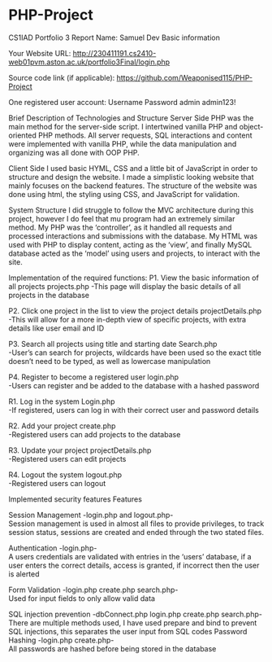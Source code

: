 # PHP-Project
CS1IAD Portfolio 3 Report
Name: Samuel Dev
Basic information

Your Website URL:  http://230411191.cs2410-web01pvm.aston.ac.uk/portfolio3Final/login.php

Source code link (if applicable):   https://github.com/Weaponised115/PHP-Project

One registered user account: 
Username	Password
admin	admin123!

Brief Description of Technologies and Structure 
Server Side
PHP was the main method for the server-side script. I intertwined vanilla PHP and object-oriented PHP methods. All server requests, SQL interactions and content were implemented with vanilla PHP, while the data manipulation and organizing was all done with OOP PHP.

Client Side
I used basic HYML, CSS and a little bit of JavaScript in order to structure and design the website. I made a simplistic looking website that mainly focuses on the backend features. The structure of the website was done using html, the styling using CSS, and JavaScript for validation.

System Structure
I did struggle to follow the MVC architecture during this project, however I do feel that mu program had an extremely similar method. My PHP was the ‘controller’, as it handled all requests and processed interactions and submissions with the database. My HTML was used with PHP to display content, acting as the ‘view’, and finally MySQL database acted as the ‘model’ using users and projects, to interact with the site.

Implementation of the required functions: 
P1. View the basic information of all projects 	projects.php
-This page will display the basic details of all projects in the database

P2. Click one project in the list to view the project details 	projectDetails.php	
-This will allow for a more in-depth view of specific projects, with extra details like user email and ID 

P3. Search all projects using title and starting date 	Search.php		
-User’s can search for projects, wildcards have been used so the exact title doesn’t need to be typed, as well as lowercase manipulation

P4. Register to become a registered user	login.php		
-Users can register and be added to the database with a hashed password

R1. Log in the system 	Login.php		
-If registered, users can log in with their correct user and password details

R2. Add your project	create.php		
-Registered users can add projects to the database

R3. Update your project	projectDetails.php		
-Registered users can edit projects

R4. Logout the system logout.php		
-Registered users can logout
 
Implemented security features
Features 

Session Management	-login.php and logout.php-	
Session management is used in almost all files to provide privileges, to track session status, sessions are created and ended through the two stated files.

Authentication -login.php-	
A users credentials are validated with entries in the ‘users’ database, if a user enters the correct details, access is granted, if incorrect then the user is alerted

Form Validation	-login.php create.php search.php-	
Used for input fields to only allow valid data

SQL injection prevention	-dbConnect.php login.php create.php search.php-	
There are multiple methods used, I have used prepare and bind to prevent SQL injections, this separates the user input from SQL codes
Password Hashing 	-login.php create.php-	
All passwords are hashed before being stored in the database

